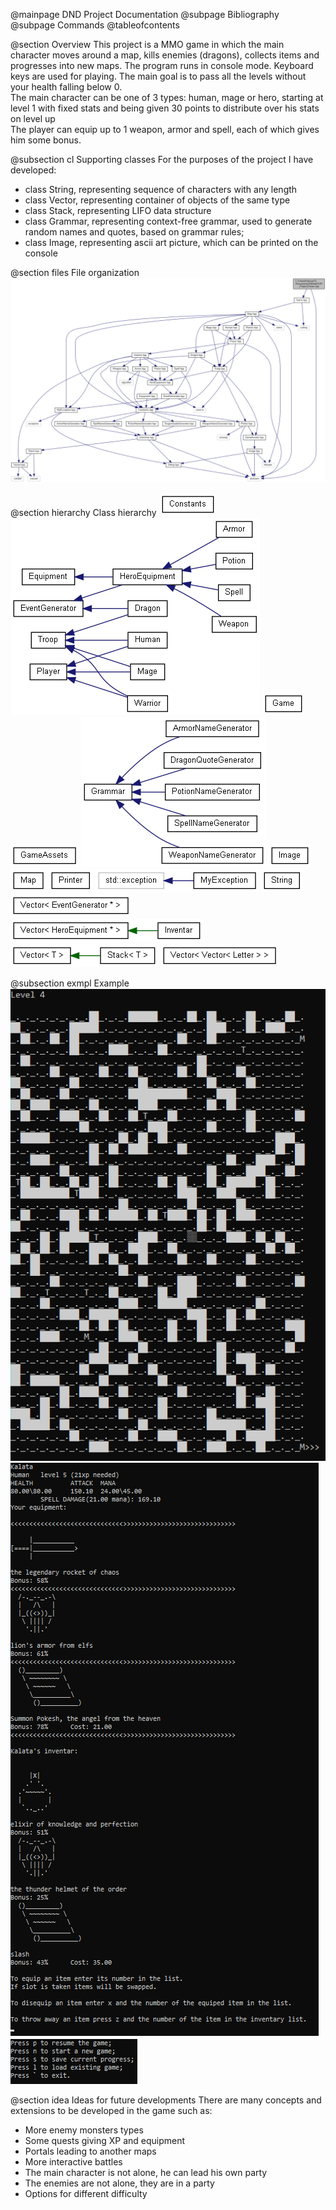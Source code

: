 @mainpage DND Project Documentation
@subpage Bibliography
<br>@subpage Commands
@tableofcontents

@section Overview
This project is a MMO game in which the main character moves around a map, kills enemies (dragons), collects items and progresses into new maps. The program runs in console mode. Keyboard keys are used for playing. The main goal is to pass all the levels without your health falling below 0.<br>
The main character can be one of 3 types: human, mage or hero, starting at level 1 with fixed stats and being given 30 points to distribute over his stats on level up<br>
The player can equip up to 1 weapon, armor and spell, each of which gives him some bonus.

@subsection cl Supporting classes
For the purposes of the project I have developed:
* class String, representing sequence of characters with any length
* class Vector, representing container of objects of the same type
* class Stack, representing LIFO data structure
* class Grammar, representing context-free grammar, used to generate random names and quotes, based on grammar rules;
* class Image, representing ascii art picture, which can be printed on the console

@section files File organization
![Organization](..\assets\main_8cpp__incl.png)

@section hierarchy Class hierarchy
![Hierarchy0](..\assets\inherit_graph_0.png)
![Hierarchy1](..\assets\inherit_graph_1.png)
![Hierarchy2](..\assets\inherit_graph_2.png)
![Hierarchy3](..\assets\inherit_graph_3.png)
![Hierarchy4](..\assets\inherit_graph_4.png)
![Hierarchy5](..\assets\inherit_graph_5.png)
![Hierarchy6](..\assets\inherit_graph_6.png)
![Hierarchy7](..\assets\inherit_graph_7.png)
![Hierarchy8](..\assets\inherit_graph_8.png)
![Hierarchy9](..\assets\inherit_graph_9.png)
![Hierarchy10](..\assets\inherit_graph_10.png)
![Hierarchy11](..\assets\inherit_graph_11.png)
![Hierarchy12](..\assets\inherit_graph_12.png)
![Hierarchy13](..\assets\inherit_graph_13.png)

@subsection exmpl Example
![Hierarchy11](..\assets\example1.png)
![Hierarchy12](..\assets\example2.png)
![Hierarchy13](..\assets\example3.png)

@section idea Ideas for future developments
There are many concepts and extensions to be developed in the game such as:
* More enemy monsters types
* Some quests giving XP and equipment
* Portals leading to another maps
* More interactive battles
* The main character is not alone, he can lead his own party
* The enemies are not alone, they are in a party
* Options for different difficulty